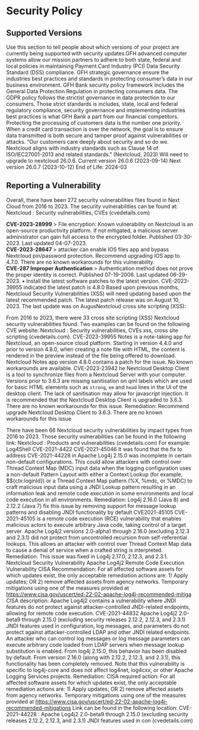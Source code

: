 # Security Policy


## Supported Versions

Use this section to tell people about which versions of your project are
currently being supported with security updates.GFH advanced computer systems allow our mission partners to adhere to both state, federal and local policies in maintaining Payment Card Industry (PCI) Data Security Standard (DSS) compliance. 
GFH strategic governance ensure the industries best practices and standards in protecting consumer’s data in our business environment. 
GFH Bank security policy framework includes the General Data Protection Regulation in protecting consumers data. The GDPR policy follows the strictist governance in data protection to our consumers. Those strict standards is includes, state, local and federal regulatory compliance, security governance and implementing industries best practices is what GFH Bank a part from our financial competitors. 
Protecting the processing of customers data is the number one priority. When a credit card transaction is over the network, the goal is to ensure data transmitted is both secure and tamper proof against vulnerabilities or attacks.
“Our customers care deeply about security and so do we. Nextcloud aligns with industry standards such as Clause 14 of ISO/IEC27001-2013 and related standards.” (Nextcloud, 2023)
Will need to upgrade to nextcloud 26.0.6. Current version 26.0.6 (2023-09-14) Next version 26.0.7 (2023-10-12) End of Life: 2024-03

## Reporting a Vulnerability
Overall, there have been 272 security vulnerabilities files found in Next Cloud from 2016 to 2023. The security vulnerabilities can be found at: Nextcloud : Security vulnerabilities, CVEs (cvedetails.com)

**CVE-2023-28999** > File encryption: Known vulnerability on Nextcloud is an open-source productivity platform. If not mitigated, a malicious server administrator can gain full access to the encrypted folder. Published 03-30-2023. Last updated 04-07-2023.  
**CVE-2023-28647** > attacker can enable IOS files app and bypass Nextcloud pin/password protection. Recommend upgrading IOS app to 4.7.0. There are no known workarounds for this vulnerability.  
**CVE-287 Improper Authentication** > Authentication method does not prove the proper identity is correct. Published 07-19-2006. Last updated 06-29-2023.
•	Install the latest software patches to the latest version. 
CVE-2023-39955 indicated the latest patch is 4.8.0 Based upon previous months, Nextcloud Security Vulnerabilities (XSS) will need updating based upon the latest recommended patch. The latest patch release was on August 10, 2023. The last update was on AugusNextcloud cross site scripting (XSS):

From 2016 to 2023, there were 33 cross site scripting (XSS) Nextcloud security vulnerabilities found. Two examples can be found on the following  CVE website: Nextcloud : Security vulnerabilities, CVEs xss, cross site scripting (cvedetails.com). 
CVE-2023-39955
Notes is a note-taking app for Nextcloud, an open-source cloud platform. Starting in version 4.4.0 and prior to version 4.8.0, when creating a note file with HTML, the content is rendered in the preview instead of the file being offered to download. Nextcloud Notes app version 4.8.0 contains a patch for the issue. No known workarounds are available.
CVE-2023-23942
he Nextcloud Desktop Client is a tool to synchronize files from a Nextcloud Server with your computer. Versions prior to 3.6.3 are missing sanitisation on qml labels which are used for basic HTML elements such as `strong`, `em` and `head` lines in the UI of the desktop client. The lack of sanitisation may allow for javascript injection. It is recommended that the Nextcloud Desktop Client is upgraded to 3.6.3. There are no known workarounds for this issue.
Remediation: Recommend upgrade Nextcloud Desktop Client to 3.6.3. There are no known workarounds for this issue

There have been 66 Nextcloud security vulnerabilities by impact types from 2016 to 2023. Those security vulnerabilities can be found in the following link: Nextcloud : Products and vulnerabilities (cvedetails.com)
For example: Log4Shell CVE-2021-4422
CVE-2021-45046 
It was found that the fix to address CVE-2021-44228 in Apache Log4j 2.15.0 was incomplete in certain non-default configurations. This could allow attackers with control over Thread Context Map (MDC) input data when the logging configuration uses a non-default Pattern Layout with either a Context Lookup (for example, $${ctx:loginId}) or a Thread Context Map pattern (%X, %mdc, or %MDC) to craft malicious input data using a JNDI Lookup pattern resulting in an information leak and remote code execution in some environments and local code execution in all environments.
Remediation:
Log4j 2.16.0 (Java 8) and 2.12.2 (Java 7) fix this issue by removing support for message lookup patterns and disabling JNDI functionality by default
CVE2021-45105
CVE-2021-45105 is a remote code execution (RCE) vulnerability that enables malicious actors to execute arbitrary Java code, taking control of a target server.
Apache Log4j2 versions 2.0-alpha1 through 2.16.0 (excluding 2.12.3 and 2.3.1) did not protect from uncontrolled recursion from self-referential lookups. This allows an attacker with control over Thread Context Map data to cause a denial of service when a crafted string is interpreted. 
Remediation:
This issue was fixed in Log4j 2.17.0, 2.12.3, and 2.3.1.
Nextcloud Security Vulnerability
Apache Log4j2 Remote Code Execution Vulnerability
CISA Recommendation:
For all affected software assets for which updates exist, the only acceptable remediation actions are: 1) Apply updates; OR 2) remove affected assets from agency networks. Temporary mitigations using one of the measures provided at https://www.cisa.gov/uscert/ed-22-02-apache-log4j-recommended-mitiga
CISA description:
Apache Log4j2 contains a vulnerability where JNDI features do not protect against attacker-controlled JNDI-related endpoints, allowing for remote code execution. 
CVE-2021-44832
Apache Log4j2 2.0-beta9 through 2.15.0 (excluding security releases 2.12.2, 2.12.3, and 2.3.1) JNDI features used in configuration, log messages, and parameters do not protect against attacker-controlled LDAP and other JNDI related endpoints. An attacker who can control log messages or log message parameters can execute arbitrary code loaded from LDAP servers when message lookup substitution is enabled. From log4j 2.15.0, this behavior has been disabled by default. From version 2.16.0 (along with 2.12.2, 2.12.3, and 2.3.1), this functionality has been completely removed. Note that this vulnerability is specific to log4j-core and does not affect log4net, log4cxx, or other Apache Logging Services projects.
Remediation:
CISA required action:
For all affected software assets for which updates exist, the only acceptable remediation actions are: 1) Apply updates; OR 2) remove affected assets from agency networks. Temporary mitigations using one of the measures provided at https://www.cisa.gov/uscert/ed-22-02-apache-log4j-recommended-mitigations
Link can be found in the following location: CVE-2021-44228 : Apache Log4j2 2.0-beta9 through 2.15.0 (excluding security releases 2.12.2, 2.12.3, and 2.3.1) JNDI features used in con (cvedetails.com)

